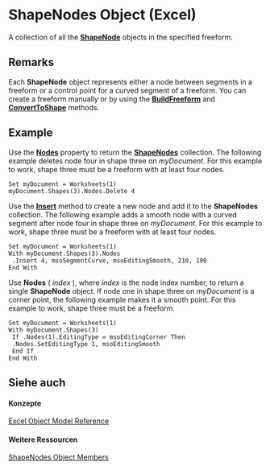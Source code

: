 
# ShapeNodes Object (Excel)

A collection of all the  **[ShapeNode](c8b60d74-f11f-1659-30a3-6e180eb8bd58.md)** objects in the specified freeform.


## Remarks

 Each **ShapeNode** object represents either a node between segments in a freeform or a control point for a curved segment of a freeform. You can create a freeform manually or by using the **[BuildFreeform](0eec4b87-1a40-1e60-a66a-a8bb2b2f7efa.md)** and **[ConvertToShape](2084277d-7e6a-5675-8e46-17522c3228eb.md)** methods.


## Example

Use the  **[Nodes](476b7ac6-d45c-c7a5-ef93-0cbe0c19ec15.md)** property to return the **[ShapeNodes](663721f1-8bd0-dd21-2362-fea2da3988bf.md)** collection. The following example deletes node four in shape three on _myDocument_. For this example to work, shape three must be a freeform with at least four nodes.


```
Set myDocument = Worksheets(1) 
myDocument.Shapes(3).Nodes.Delete 4
```

Use the  **[Insert](b4f7e695-2102-5cbd-2d6b-bc167407cc0f.md)** method to create a new node and add it to the **ShapeNodes** collection. The following example adds a smooth node with a curved segment after node four in shape three on _myDocument_. For this example to work, shape three must be a freeform with at least four nodes.




```
Set myDocument = Worksheets(1) 
With myDocument.Shapes(3).Nodes 
 .Insert 4, msoSegmentCurve, msoEditingSmooth, 210, 100 
End With
```

Use  **Nodes** ( _index_ ), where _index_ is the node index number, to return a single **ShapeNode** object. If node one in shape three on _myDocument_ is a corner point, the following example makes it a smooth point. For this example to work, shape three must be a freeform.




```
Set myDocument = Worksheets(1) 
With myDocument.Shapes(3) 
 If .Nodes(1).EditingType = msoEditingCorner Then 
 .Nodes.SetEditingType 1, msoEditingSmooth 
 End If 
End With
```


## Siehe auch


#### Konzepte


[Excel Object Model Reference](11ea8598-8a20-92d5-f98b-0da04263bf2c.md)
#### Weitere Ressourcen


[ShapeNodes Object Members](http://msdn.microsoft.com/library/3964c044-89e0-fb12-16c3-759a63248a24%28Office.15%29.aspx)